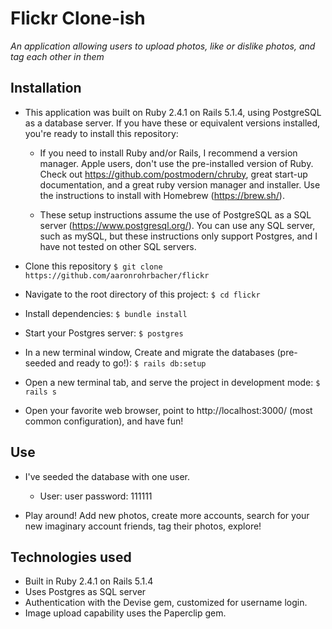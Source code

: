 # Flickr Clone-ish
_An application allowing users to upload photos, like or dislike photos, and tag each other in them_

## Installation

* This application was built on Ruby 2.4.1 on Rails 5.1.4, using PostgreSQL as a database server. If you have these or equivalent versions installed, you're ready to install this repository:
  * If you need to install Ruby and/or Rails, I recommend a version manager. Apple users, don't use the pre-installed version of Ruby. Check out https://github.com/postmodern/chruby, great start-up documentation, and a great ruby version manager and installer. Use the instructions to install with Homebrew (https://brew.sh/).

  * These setup instructions assume the use of PostgreSQL as a SQL server (https://www.postgresql.org/). You can use any SQL server, such as mySQL, but these instructions only support Postgres, and I have not tested on other SQL servers.

* Clone this repository `$ git clone https://github.com/aaronrohrbacher/flickr`
* Navigate to the root directory of this project: `$ cd flickr`
* Install dependencies: `$ bundle install`
* Start your Postgres server: `$ postgres`
* In a new terminal window, Create and migrate the databases (pre-seeded and ready to go!): `$ rails db:setup`
* Open a new terminal tab, and serve the project in development mode: `$ rails s`
* Open your favorite web browser, point to http://localhost:3000/ (most common configuration), and have fun!

## Use

* I've seeded the database with one user.
  * User: user password: 111111

* Play around! Add new photos, create more accounts, search for your new imaginary account friends, tag their photos, explore!

## Technologies used

* Built in Ruby 2.4.1 on Rails 5.1.4
* Uses Postgres as SQL server
* Authentication with the Devise gem, customized for username login.
* Image upload capability uses the Paperclip gem.
